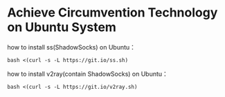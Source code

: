 # Achieve Circumvention Technology on Ubuntu System
how to install ss(ShadowSocks) on Ubuntu：    
``` shell
bash <(curl -s -L https://git.io/ss.sh)    
```
how to install v2ray(contain ShadowSocks) on Ubuntu：    
``` shell
bash <(curl -s -L https://git.io/v2ray.sh)    
```
